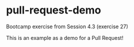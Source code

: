 # pull-request-demo
Bootcamp exercise from Session 4.3 (exercise 27)

This is an example as a demo for a Pull Request!
